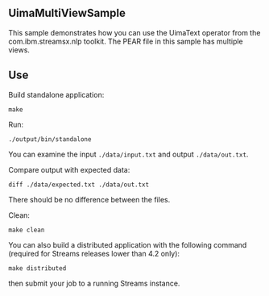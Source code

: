 ## UimaMultiViewSample

This sample demonstrates how you can use the UimaText operator from the com.ibm.streamsx.nlp toolkit.
The PEAR file in this sample has multiple views.

## Use

Build standalone application:

`make`

Run:

`./output/bin/standalone`

You can examine the input `./data/input.txt` and output `./data/out.txt`.

Compare output with expected data:

`diff ./data/expected.txt ./data/out.txt`

There should be no difference between the files.

Clean:

`make clean`

You can also build a distributed application with the following command (required for Streams releases lower than 4.2 only):

`make distributed`

then submit your job to a running Streams instance.
